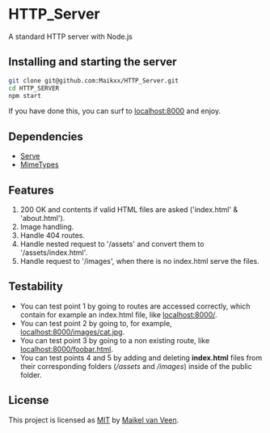 # HTTP_Server

A standard HTTP server with Node.js

## Installing and starting the server

```bash
git clone git@github.com:Maikxx/HTTP_Server.git
cd HTTP_SERVER
npm start
```

If you have done this, you can surf to [localhost:8000](localhost:8000/) and enjoy.

## Dependencies

* [Serve](https://github.com/zeit/serve)
* [MimeTypes](https://www.npmjs.com/package/mime-types)

## Features

1. 200 OK and contents if valid HTML files are asked ('index.html' & 'about.html').
2. Image handling.
3. Handle 404 routes.
4. Handle nested request to '/assets' and convert them to '/assets/index.html'.
5. Handle request to '/images', when there is no index.html serve the files.

## Testability

* You can test point 1 by going to routes are accessed correctly, which contain for example an index.html file, like [localhost:8000/](localhost:8000/index.html).
* You can test point 2 by going to, for example, [localhost:8000/images/cat.jpg](localhost:8000/images/cat.jpg).
* You can test point 3 by going to a non existing route, like [localhost:8000/foobar.html](localhost:8000/foobar.html).
* You can test points 4 and 5 by adding and deleting **index.html** files from their corresponding folders (*/assets* and */images*) inside of the public folder.

## License

This project is licensed as [MIT](LICENSE) by [Maikel van Veen](https://github.com/Maikxx).
